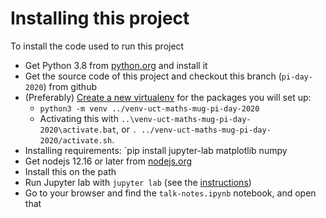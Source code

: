 # Installing this project

To install the code used to run this project

* Get Python 3.8 from [python.org](https://www.python.org) and install it
* Get the source code of this project and checkout this branch (`pi-day-2020`) from github
* (Preferably) [Create a new virtualenv](https://docs.python.org/3/library/venv.html) for the packages you will set up:
  - `python3 -m venv ../venv-uct-maths-mug-pi-day-2020` 
  - Activating this with `..\venv-uct-maths-mug-pi-day-2020\activate.bat`, or `. ../venv-uct-maths-mug-pi-day-2020/activate.sh`.
* Installing requirements: `pip install jupyter-lab matplotlib numpy
* Get nodejs 12.16 or later from [nodejs.org](https://nodejs.org/)
* Install this on the path
* Run Jupyter lab with `jupyter lab` (see the [instructions](https://jupyterlab.readthedocs.io/en/stable/getting_started/starting.html))
* Go to your browser and find the `talk-notes.ipynb` notebook, and open that
